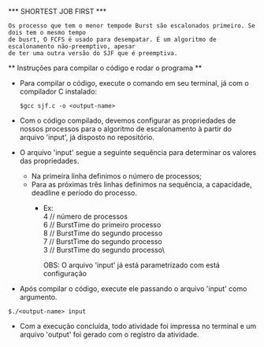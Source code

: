 *** SHORTEST JOB FIRST ***

	Os processo que tem o menor tempode Burst são escalonados primeiro. Se dois tem o mesmo tempo
	de busrt, O FCFS é usado para desempatar. É um algoritmo de escalonamento não-preemptivo, apesar
	de ter uma outra versão do SJF que é preemptiva.

** Instruções para compilar o código e rodar o programa **

* Para compilar o código, execute o comando em seu terminal, já com o compilador C instalado:
	```shell
	$gcc sjf.c -o <output-name>
	```

* Com o código compilado, devemos configurar as propriedades de nossos processos para o algoritmo de escalonamento à partir do arquivo 'input', já disposto no repositório.

* O arquivo 'input' segue a seguinte sequência para determinar os valores das propriedades.
	* Na primeira linha definimos o número de processos;
	* Para as próximas três linhas definimos na sequência, a capacidade, deadline e período do processo. 
		- Ex:\
			4 	// número de processos\
			6 	// BurstTime do primeiro processo\
			8 	// BurstTime do segundo processo\
			7 	// BurstTime do segundo processo\
			3 	// BurstTime do segundo processo\



			OBS: O arquivo 'input' já está parametrizado com está configuração


* Após compilar o código, execute ele passando o arquivo 'input' como argumento. 
```shell
$./<output-name> input
```

* Com a execução concluída, todo atividade foi impressa no terminal e um arquivo 'output' foi gerado com o registro da atividade.




